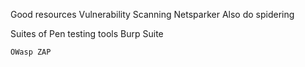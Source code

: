 Good resources
  Vulnerability Scanning
    Netsparker
      Also do spidering

  Suites of Pen testing tools
    Burp Suite
      
    OWasp ZAP